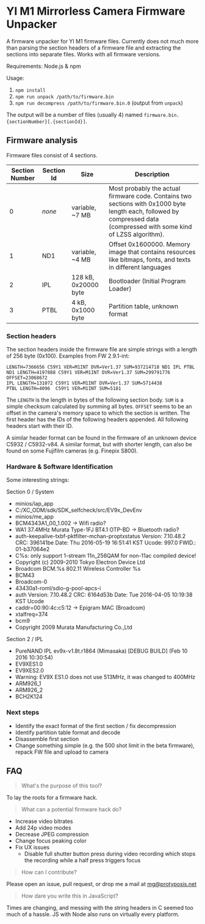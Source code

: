 YI M1 Mirrorless Camera Firmware Unpacker
=========================================

A firmware unpacker for YI M1 firmware files. Currently does not much more than parsing the section headers of a firmware file and extracting the sections into separate files. Works with all firmware versions.

Requirements: Node.js & npm
 
Usage: 
 1. `npm install`
 1. `npm run unpack /path/to/firmware.bin`
 1. `npm run decompress /path/to/firmware.bin.0` (output from `unpack`)

The output will be a number of files (usually 4) named `firmware.bin.{sectionNumber}[.{sectionId}]`.

Firmware analysis
-----------------

Firmware files consist of 4 sections.

| Section Number | Section Id | Size | Description |
| -------------- | ---------- | ---- | ----------- |
| 0              | *none*     | variable, ~7 MB | Most probably the actual firmware code. Contains two sections with 0x1000 byte length each, followed by compressed data (compressed with some kind of LZSS algorithm). |
| 1              | ND1        | variable, ~4 MB | Offset 0x1600000. Memory image that contains resources like bitmaps, fonts, and texts in different languages |
| 2              | IPL        | 128 kB, 0x20000 byte | Bootloader (Initial Program Loader) |
| 3              | PTBL       | 4 kB, 0x1000 byte | Partition table, unknown format |

### Section headers

The section headers inside the firmware file are simple strings with a length of 256 byte (0x100). Examples from FW 2.9.1-int:

```
LENGTH=7366656 C59Y1 VER=M1INT DVR=Ver1.37 SUM=937214718 ND1 IPL PTBL
ND1 LENGTH=4197888 C59Y1 VER=M1INT DVR=Ver1.37 SUM=299791776 OFFSET=23068672
IPL LENGTH=131072 C59Y1 VER=M1INT DVR=Ver1.37 SUM=5714438
PTBL LENGTH=4096  C59Y1 VER=M1INT SUM=5181
```

The `LENGTH` is the length in bytes of the following section body. `SUM` is a simple checksum calculated by summing all bytes. `OFFSET` seems to be an offset in the camera's memory space to which the section is written. The first header has the IDs of the following headers appended. All following headers start with their ID.

A similar header format can be found in the firmware of an unknown device C5932 / C5932-v84. A similar format, but with shorter length, can also be found on some Fujifilm cameras (e.g. Finepix S800).

### Hardware & Software Identification

Some interesting strings:

Section 0 / System

 * minios/iap_app
 * C:/XC_ODM/sdk/SDK_selfcheck/src/EV9x_DevEnv
 * minios/me_app
 * BCM4343A1_00_1.002 -> Wifi radio?
 * WA1 37.4MHz Murata Type-1FJ BT4.1 OTP-BD -> Bluetooth radio?
 * auth-keepalive-txbf-pktfilter-mchan-proptxstatus Version: 7.10.48.2 CRC: 396141be Date: Thu 2016-05-19 16:51:41 KST Ucode: 997.0 FWID.: 01-b37064e2
 * C%s: only support 1-stream 11n_256QAM for non-11ac compiled device!
 * Copyright (c) 2009-2010 Tokyo Electron Device Ltd
 * Broadcom BCM.%s 802.11 Wireless Controller %s
 * BCM43
 * Broadcom-0
 * 43430a1-roml/sdio-g-pool-apcs-i
 * auth Version: 7.10.48.2 CRC: 6164d53b Date: Tue 2016-04-05 10:19:38 KST Ucode
 * caddr=00:90:4c:c5:12 -> Epigram MAC (Broadcom)
 * xtalfreq=374
 * bcm9
 * Copyright 2009 Murata Manufacturing Co.,Ltd

Section 2 / IPL

 * PureNAND IPL ev9x-v1.8t.r1864 (Mimasaka) [DEBUG BUILD] (Feb 10 2016 10:30:54)
 * EV9XES1.0
 * EV9XES2.0
 * Warning: EV9X ES1.0 does not use 513MHz, it was changed to 400MHz
 * ARM926_1
 * ARM926_2
 * BCH2K124

### Next steps

 * Identify the exact format of the first section / fix decompression
 * Identify partition table format and decode
 * Disassemble first section
 * Change something simple (e.g. the 500 shot limit in the beta firmware), repack FW file and upload to camera

FAQ
---

> What's the purpose of this tool?

To lay the roots for a firmware hack.

> What can a potential firmware hack do?

 * Increase video bitrates
 * Add 24p video modes
 * Decrease JPEG compression
 * Change focus peaking color
 * Fix UX issues
   * Disable full shutter button press during video recording which stops the recording while a half press triggers focus
   
> How can I contribute?

Please open an issue, pull request, or drop me a mail at mg@protyposis.net

> How dare you write this in JavaScript?

Times are changing, and messing with the string headers in C seemed too much of a hassle. JS with Node also runs on virtually every platform.